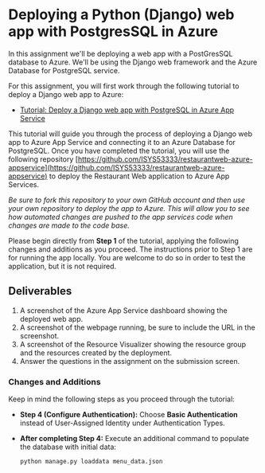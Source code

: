 # Deploying a Python (Django) web app with PostgresSQL in Azure
In this assignment we'll be deploying a web app with a PostGresSQL database to Azure. We'll be using the Django web framework and the Azure Database for PostgreSQL service.

For this assignment, you will first work through the following tutorial to deploy a Django web app to Azure:
- [Tutorial: Deploy a Django web app with PostgreSQL in Azure App Service](https://learn.microsoft.com/en-us/azure/app-service/tutorial-python-postgresql-app?tabs=django%2Cwindows&pivots=azure-portal)

This tutorial will guide you through the process of deploying a Django web app to Azure App Service and connecting it to an Azure Database for PostgreSQL.  Once you have completed the tutorial, you will use the following repository [https://github.com/ISYS53333/restaurantweb-azure-appservice](https://github.com/ISYS53333/restaurantweb-azure-appservice) to deploy the Restaurant Web application to Azure App Services.

*Be sure to fork this repository to your own GitHub account and then use your own repository to deploy the app to Azure.  This will allow you to see how automated changes are pushed to the app services code when changes are made to the code base.*

Please begin directly from **Step 1** of the tutorial, applying the following changes and additions as you proceed.  The instructions prior to Step 1 are for running the app locally.  You are welcome to do so in order to test the application, but it is not required.

## Deliverables
1. A screenshot of the Azure App Service dashboard showing the deployed web app.
2. A screenshot of the webpage running, be sure to include the URL in the screenshot.
3. A screenshot of the Resource Visualizer showing the resource group and the resources created by the deployment.
4. Answer the questions in the assignment on the submission screen.

### Changes and Additions
Keep in mind the following steps as you proceed through the tutorial:

- **Step 4 (Configure Authentication):** Choose **Basic Authentication** instead of User-Assigned Identity under Authentication Types.

- **After completing Step 4:** Execute an additional command to populate the database with initial data:

  ```bash
  python manage.py loaddata menu_data.json
  ```

